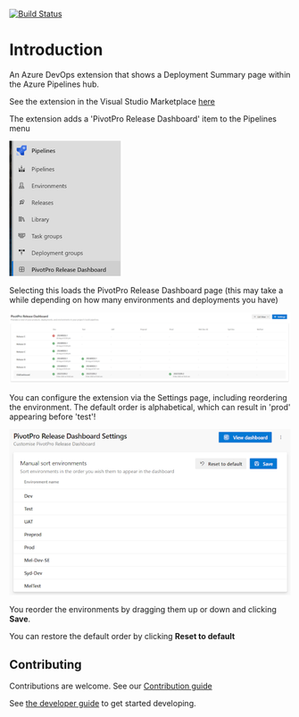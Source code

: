 [![Build Status](https://dev.azure.com/sixpivot/ReleaseDashboard/_apis/build/status%2FPublish%20(GitHub)?branchName=main)](https://dev.azure.com/sixpivot/ReleaseDashboard/_build/latest?definitionId=78&branchName=main)

# Introduction

An Azure DevOps extension that shows a Deployment Summary page within the Azure Pipelines hub.

See the extension in the Visual Studio Marketplace [here](https://marketplace.visualstudio.com/items?itemName=SixPivot.sixpivot-release-dashboard)

The extension adds a 'PivotPro Release Dashboard' item to the Pipelines menu

![Menu showing PivotPro Release Dashboard menu item](extension/img/menu-screenshot.png)

Selecting this loads the PivotPro Release Dashboard page (this may take a while depending on how many environments and deployments you have)

![Example PivotPro Release Dashboard screenshot](extension/img/dashboard-screenshot.png)

You can configure the extension via the Settings page, including reordering the environment. The default order is alphabetical, which can result in 'prod' appearing before 'test'!

![Settings page screenshot](extension/img/settings-screenshot.png)

You reorder the environments by dragging them up or down and clicking **Save**.

You can restore the default order by clicking **Reset to default**

## Contributing

Contributions are welcome. See our [Contribution guide](./CONTRIBUTING.md)

See [the developer guide](extension/DEV_GUIDE.md) to get started developing.
